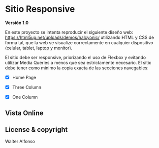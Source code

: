 # Sitio Responsive  

**Versión 1.0**

En este proyecto se intenta reproducir  el siguiente diseño web: https://html5up.net/uploads/demos/halcyonic/ utilizando HTML y CSS de forma tal, que la web se visualize correctamente en cualquier dispositivo (celular, tablet, laptop y monitor).

El sitio debe ser responsive, priorizando el uso de Flexbox y evitando utilizar Media Queries a menos que sea estrictamente necesario. El sitio debe tener como minimo la copia exacta de las secciones navegables:

- [x] Home Page
- [x] Three Column
- [x] One Column


## Vista Online




## License & copyright
Walter Alfonso
